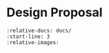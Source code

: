 # Design Proposal

```{include} ../DESIGN_PROPOSAL.md
:relative-docs: docs/
:start-line: 3
:relative-images:
```
